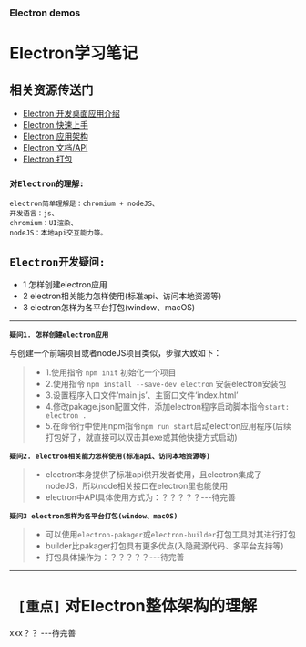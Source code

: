 <!--
 * @Descripttion: 
 * @version: 
 * @Author: wenq
 * @Date: 2020-03-07 13:04:48
 * @LastEditors: wenq
 * @LastEditTime: 2020-03-09 22:44:28
 -->
### Electron demos

# Electron学习笔记

## 相关资源传送门
- [Electron 开发桌面应用介绍](https://github.com/electron)
- [Electron 快速上手](https://github.com/electron/electron-quick-start)
- [Electron 应用架构](https://www.electronjs.org/docs/tutorial/application-architecture#main-and-renderer-processes)
- [Electron 文档/API](https://www.electronjs.org/docs/api)
- [Electron 打包](https://segmentfault.com/a/1190000013924153)

### **`对Electron的理解:`**
```
electron简单理解是：chromium + nodeJS、
开发语言：js、
chromium：UI渲染、
nodeJS：本地api交互能力等。
```

## **`Electron开发疑问:`**
- 1 怎样创建electron应用
- 2 electron相关能力怎样使用(标准api、访问本地资源等)
- 3 electron怎样为各平台打包(window、macOS)
---

**`疑问1. 怎样创建electron应用`**

与创建一个前端项目或者nodeJS项目类似，步骤大致如下：
> * 1.使用指令 `npm init` 初始化一个项目
> * 2.使用指令 `npm install --save-dev electron` 安装electron安装包
> * 3.设置程序入口文件‘main.js’、主窗口文件‘index.html’
> * 4.修改pakage.json配置文件，添加electron程序启动脚本指令`start: electron .`
> * 5.在命令行中使用npm指令`npm run start`启动electron应用程序(后续打包好了，就直接可以双击其exe或其他快捷方式启动)

**`疑问2. electron相关能力怎样使用(标准api、访问本地资源等)`**
> * electron本身提供了标准api供开发者使用，且electron集成了nodeJS，所以node相关接口在electron里也能使用
> * electron中API具体使用方式为：？？？？？---待完善

**`疑问3 electron怎样为各平台打包(window、macOS)`** 
> * 可以使用`electron-pakager`或`electron-builder`打包工具对其进行打包
> * builder比pakager打包具有更多优点(入隐藏源代码、多平台支持等)
> * 打包具体操作为：？？？？？---待完善

---
# ` [重点]` 对Electron整体架构的理解
xxx？？
---待完善